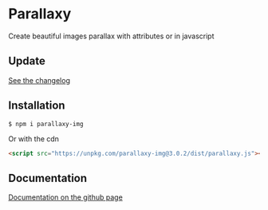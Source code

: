 # Parallaxy

Create beautiful images parallax with attributes or in javascript

## Update

[See the changelog](./CHANGELOG.md)

## Installation

```
$ npm i parallaxy-img
```

Or with the cdn

```html
<script src="https://unpkg.com/parallaxy-img@3.0.2/dist/parallaxy.js"></script>
```

## Documentation

[Documentation on the github page](https://yoannchb-pro.github.io/Parallaxy/index.html)
